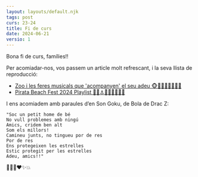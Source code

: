 ```yaml
---
layout: layouts/default.njk
tags: post
curs: 23-24
title: Fi de curs
date: 2024-06-21
versio: 1
---
```


Bona fi de curs, famílies!!

Per acomiadar-nos, vos passem un article molt refrescant, i la seva llista de reproducció:

* [Zoo i les feres musicals que 'acompanyen' el seu adeu 
🐵🦁🐯👋🏾🎷🎻🤍 ](https://www.eltemps.cat/article/60675/zoo-i-les-feres-musicals-que-acompanyen-el-seu-adeu?&utm_source=whatsapp&utm_medium=social-media&utm_campaign=addtoany)
* [Pirata Beach Fest 2024 Playlist 🏄🏻⚓️🐬🎶🎸🍉🍍🎹](https://open.spotify.com/playlist/497yl8qGa7c4AIP38fNKmF?si=hS3veAoHRSuKT6Bf57Ep8Q&pi=e-7rCOYVKOQ2Ge)

I ens acomiadem amb paraules d’en Son Goku, de Bola de Drac Z:

```
"Soc un petit home de bé
No vull problemes amb ningú
Amics, cridem ben alt
Som els millors!
Camineu junts, no tingueu por de res
Por de res 
Ens protegeixen les estrelles
Estic protegit per les estrelles
Adeu, amics!!"
```

🌊🎸🌞♥️✨💥

